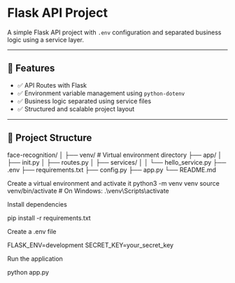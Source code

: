 # Flask API Project

A simple Flask API project with `.env` configuration and separated business logic using a service layer.

---

## 📌 Features

- ✅ API Routes with Flask
- ✅ Environment variable management using `python-dotenv`
- ✅ Business logic separated using service files
- ✅ Structured and scalable project layout

---

## 📂 Project Structure
face-recognition/ │ ├── venv/ # Virtual environment directory ├── app/ │ ├── init.py │ ├── routes.py │ ├── services/ │ │ └── hello_service.py ├── .env ├── requirements.txt ├── config.py ├── app.py └── README.md


Create a virtual environment and activate it
python3 -m venv venv
source venv/bin/activate  # On Windows: .\venv\Scripts\activate



Install dependencies

pip install -r requirements.txt



Create a .env file

FLASK_ENV=development
SECRET_KEY=your_secret_key


Run the application

python app.py
